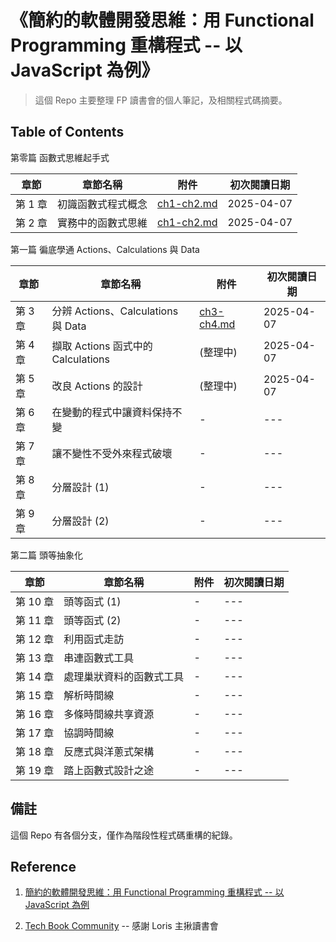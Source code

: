 # 《簡約的軟體開發思維：用 Functional Programming 重構程式 -- 以 JavaScript 為例》

> 這個 Repo 主要整理 FP 讀書會的個人筆記，及相關程式碼摘要。

## Table of Contents

第零篇 函數式思維起手式

| 章節    | 章節名稱           | 附件                               | 初次閱讀日期 |
| ------- | ------------------ | ---------------------------------- | ------------ |
| 第 1 章 | 初識函數式程式概念 | [ch1-ch2.md](./ch1-ch2/ch1-ch2.md) | 2025-04-07   |
| 第 2 章 | 實務中的函數式思維 | [ch1-ch2.md](./ch1-ch2/ch1-ch2.md) | 2025-04-07   |

第一篇 徧底學通 Actions、Calculations 與 Data

| 章節    | 章節名稱                           | 附件                               | 初次閱讀日期 |
| ------- | ---------------------------------- | ---------------------------------- | ------------ |
| 第 3 章 | 分辨 Actions、Calculations 與 Data | [ch3-ch4.md](./ch3-ch9/ch3-ch4.md) | 2025-04-07   |
| 第 4 章 | 擷取 Actions 函式中的 Calculations | (整理中)                           | 2025-04-07   |
| 第 5 章 | 改良 Actions 的設計                | (整理中)                           | 2025-04-07   |
| 第 6 章 | 在變動的程式中讓資料保持不變       | -                                  | ---          |
| 第 7 章 | 讓不變性不受外來程式破壞           | -                                  | ---          |
| 第 8 章 | 分層設計 (1)                       | -                                  | ---          |
| 第 9 章 | 分層設計 (2)                       | -                                  | ---          |

第二篇 頭等抽象化

| 章節     | 章節名稱                 | 附件 | 初次閱讀日期 |
| -------- | ------------------------ | ---- | ------------ |
| 第 10 章 | 頭等函式 (1)             | -    | ---          |
| 第 11 章 | 頭等函式 (2)             | -    | ---          |
| 第 12 章 | 利用函式走訪             | -    | ---          |
| 第 13 章 | 串連函數式工具           | -    | ---          |
| 第 14 章 | 處理巢狀資料的函數式工具 | -    | ---          |
| 第 15 章 | 解析時間線               | -    | ---          |
| 第 16 章 | 多條時間線共享資源       | -    | ---          |
| 第 17 章 | 協調時間線               | -    | ---          |
| 第 18 章 | 反應式與洋蔥式架構       | -    | ---          |
| 第 19 章 | 踏上函數式設計之途       | -    | ---          |

## 備註

這個 Repo 有各個分支，僅作為階段性程式碼重構的紀錄。

## Reference

1. [簡約的軟體開發思維：用 Functional Programming 重構程式 -- 以 JavaScript 為例](https://www.tenlong.com.tw/products/9789863128090)

2. [Tech Book Community](https://hackmd.io/@tech-book-community/rJtHKdGPJe) -- 感謝 Loris 主揪讀書會
